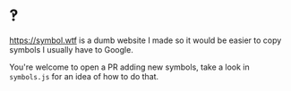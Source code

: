 # ‽

<https://symbol.wtf> is a dumb website I made so it would be easier to copy
symbols I usually have to Google.

You're welcome to open a PR adding new symbols, take a look in `symbols.js` for
an idea of how to do that.
